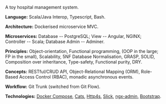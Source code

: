 A toy hospital management system.

**Language:** Scala/Java Interop, Typescript, Bash.

**Architecture:** Dockerised microservice MVC.

**Microservices:** Database -- PostgreSQL; View -- Angular, NGINX; Controller -- Scala; Database Admin -- Adminer.

**Principles:** Object-orientation, Functional programming, (OOP in the large; FP in the small), Scalability, 5NF Database Normalisation, GRASP, SOLID, Composition over inheritance, Type-safety, Functional purity, DRY.

**Concepts:** RESTful/CRUD API, Object-Relational Mapping (ORM), Role-Based Access Control (RBAC), monadic asynchronous events.

**Workflow:** Git Trunk (switched from Git Flow).

**Technologies:** [Docker Compose](https://docs.docker.com/compose/), [Cats](https://typelevel.org/cats/), [Http4s](https://http4s.org/), [Slick](http://scala-slick.org/), [ngx-admin](https://akveo.github.io/ngx-admin/), [Bootstrap](https://getbootstrap.com/).
